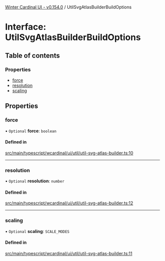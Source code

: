 [Winter Cardinal UI - v0.154.0](../index.md) / UtilSvgAtlasBuilderBuildOptions

# Interface: UtilSvgAtlasBuilderBuildOptions

## Table of contents

### Properties

- [force](UtilSvgAtlasBuilderBuildOptions.md#force)
- [resolution](UtilSvgAtlasBuilderBuildOptions.md#resolution)
- [scaling](UtilSvgAtlasBuilderBuildOptions.md#scaling)

## Properties

### force

• `Optional` **force**: `boolean`

#### Defined in

[src/main/typescript/wcardinal/ui/util/util-svg-atlas-builder.ts:10](https://github.com/winter-cardinal/winter-cardinal-ui/blob/v0.154.0/src/main/typescript/wcardinal/ui/util/util-svg-atlas-builder.ts#L10)

___

### resolution

• `Optional` **resolution**: `number`

#### Defined in

[src/main/typescript/wcardinal/ui/util/util-svg-atlas-builder.ts:12](https://github.com/winter-cardinal/winter-cardinal-ui/blob/v0.154.0/src/main/typescript/wcardinal/ui/util/util-svg-atlas-builder.ts#L12)

___

### scaling

• `Optional` **scaling**: `SCALE_MODES`

#### Defined in

[src/main/typescript/wcardinal/ui/util/util-svg-atlas-builder.ts:11](https://github.com/winter-cardinal/winter-cardinal-ui/blob/v0.154.0/src/main/typescript/wcardinal/ui/util/util-svg-atlas-builder.ts#L11)
